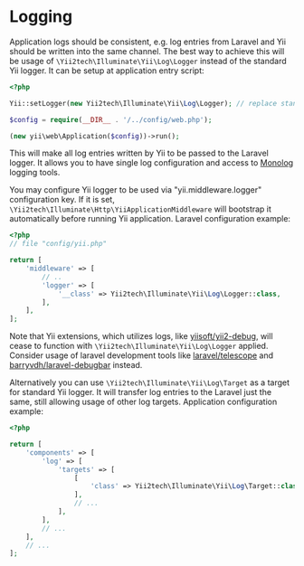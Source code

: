 Logging
=======

Application logs should be consistent, e.g. log entries from Laravel and Yii should be written into the same channel.
The best way to achieve this will be usage of `\Yii2tech\Illuminate\Yii\Log\Logger` instead of the standard Yii logger.
It can be setup at application entry script:

```php
<?php

Yii::setLogger(new Yii2tech\Illuminate\Yii\Log\Logger); // replace standard logger

$config = require(__DIR__ . '/../config/web.php');

(new yii\web\Application($config))->run();
```

This will make all log entries written by Yii to be passed to the Laravel logger.
It allows you to have single log configuration and access to [Monolog](https://github.com/Seldaek/monolog) logging tools.

You may configure Yii logger to be used via "yii.middleware.logger" configuration key. If it is set, `\Yii2tech\Illuminate\Http\YiiApplicationMiddleware`
will bootstrap it automatically before running Yii application. Laravel configuration example:

```php
<?php
// file "config/yii.php"

return [
    'middleware' => [
        // ..
        'logger' => [
            '__class' => Yii2tech\Illuminate\Yii\Log\Logger::class,
        ],
    ],
];
```

Note that Yii extensions, which utilizes logs, like [yiisoft/yii2-debug](https://github.com/yiisoft/yii2-debug), will cease to
function with `\Yii2tech\Illuminate\Yii\Log\Logger` applied. Consider usage of laravel development tools like [laravel/telescope](https://github.com/laravel/telescope)
and [barryvdh/laravel-debugbar](https://github.com/barryvdh/laravel-debugbar) instead.

Alternatively you can use `\Yii2tech\Illuminate\Yii\Log\Target` as a target for standard Yii logger. It will transfer log
entries to the Laravel just the same, still allowing usage of other log targets. Application configuration example:

```php
<?php

return [
    'components' => [
        'log' => [
            'targets' => [
                [
                    'class' => Yii2tech\Illuminate\Yii\Log\Target::class,
                ],
                // ...
            ],
        ],
        // ...
    ],
    // ...
];
```
